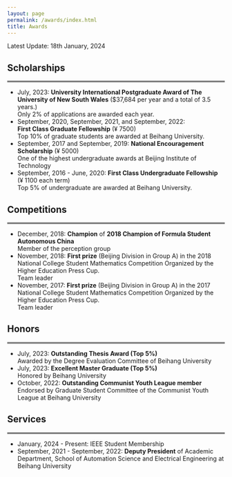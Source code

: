 ```yaml
---
layout: page
permalink: /awards/index.html
title: Awards
---
```


Latest Update: 18th January, 2024 


## Scholarships
<div style="border-top: 4px solid gray;"></div>

- July, 2023: **University International Postgraduate Award of The University of New South Wales** ($37,684 per year and a total of 3.5 years.)<br>Only 2% of applications are awarded each year.
- September, 2020,  September, 2021, and September, 2022:<br>**First Class Graduate Fellowship** (&yen; 7500)<br>Top 10% of graduate students are awarded at Beihang University.
- September, 2017 and September, 2019: **National Encouragement Scholarship** (&yen; 5000)<br>One of the highest undergraduate awards at Beijing Institute of Technology
- September, 2016 - June, 2020: **First Class Undergraduate Fellowship** (&yen; 1100 each term) <br>Top 5% of undergraduate are awarded at Beihang University.


## Competitions
<div style="border-top: 4px solid gray;"></div>

- December, 2018: **Champion** of **2018 Champion of Formula Student Autonomous China**<br> Member of the perception group
- November, 2018: **First prize** (Beijing Division in Group A) in the 2018 National College Student Mathematics Competition Organized by the Higher Education Press Cup. <br> Team leader
- November, 2017: **First prize** (Beijing Division in Group A) in the 2017 National College Student Mathematics Competition Organized by the Higher Education Press Cup. <br> Team leader


## Honors
<div style="border-top: 4px solid gray;"></div>

- July, 2023: **Outstanding Thesis Award (Top 5%)**<br>Awarded by the Degree Evaluation Committee of Beihang University
- July, 2023: **Excellent Master Graduate (Top 5%)**<br>Honored by Beihang University
- October, 2022: **Outstanding Communist Youth League member**<br>Endorsed by Graduate Student Committee of the Communist Youth League at Beihang University


## Services
<div style="border-top: 4px solid gray;"></div>

- January, 2024 - Present: IEEE Student Membership
- September, 2021 - September, 2022: **Deputy President** of Academic Department, School of Automation Science and Electrical Engineering at Beihang University